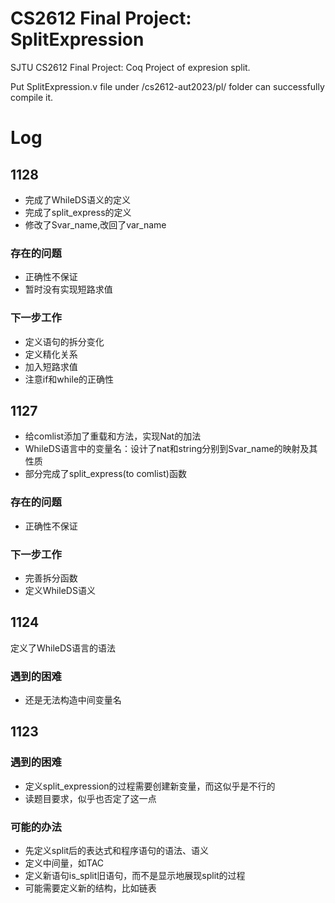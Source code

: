 # CS2612 Final Project: SplitExpression
SJTU CS2612 Final Project: Coq Project of expresion split.

Put SplitExpression.v file under /cs2612-aut2023/pl/ folder can successfully compile it.


# Log
## 1128
* 完成了WhileDS语义的定义
* 完成了split_express的定义
* 修改了Svar_name,改回了var_name
### 存在的问题
* 正确性不保证
* 暂时没有实现短路求值
### 下一步工作
* 定义语句的拆分变化
* 定义精化关系
* 加入短路求值
* 注意if和while的正确性
  
## 1127
* 给comlist添加了重载和方法，实现Nat的加法
* WhileDS语言中的变量名：设计了nat和string分别到Svar_name的映射及其性质
* 部分完成了split_express(to comlist)函数
### 存在的问题
* 正确性不保证
### 下一步工作
* 完善拆分函数
* 定义WhileDS语义

## 1124
定义了WhileDS语言的语法
### 遇到的困难
* 还是无法构造中间变量名


## 1123
### 遇到的困难
* 定义split_expression的过程需要创建新变量，而这似乎是不行的
* 读题目要求，似乎也否定了这一点
### 可能的办法
* 先定义split后的表达式和程序语句的语法、语义
* 定义中间量，如TAC
* 定义新语句is_split旧语句，而不是显示地展现split的过程
* 可能需要定义新的结构，比如链表


